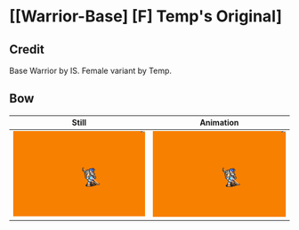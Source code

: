 # [\[Warrior-Base\] \[F\] Temp's Original]

## Credit

Base Warrior by IS.
Female variant by Temp.
	
## Bow

| Still | Animation |
| :---: | :-------: |
| ![Bow still](./Bow_000.png) | ![Bow animation](./Bow.gif) |

